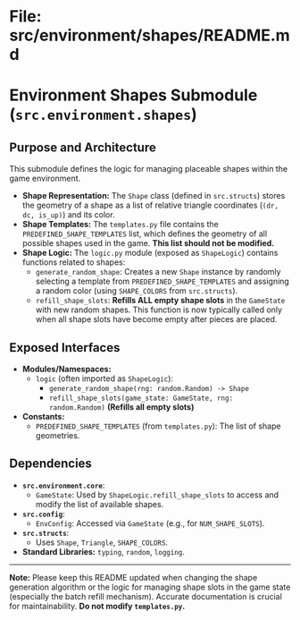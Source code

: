 # File: src/environment/shapes/README.md
# Environment Shapes Submodule (`src.environment.shapes`)

## Purpose and Architecture

This submodule defines the logic for managing placeable shapes within the game environment.

-   **Shape Representation:** The `Shape` class (defined in `src.structs`) stores the geometry of a shape as a list of relative triangle coordinates (`(dr, dc, is_up)`) and its color.
-   **Shape Templates:** The `templates.py` file contains the `PREDEFINED_SHAPE_TEMPLATES` list, which defines the geometry of all possible shapes used in the game. **This list should not be modified.**
-   **Shape Logic:** The `logic.py` module (exposed as `ShapeLogic`) contains functions related to shapes:
    -   `generate_random_shape`: Creates a new `Shape` instance by randomly selecting a template from `PREDEFINED_SHAPE_TEMPLATES` and assigning a random color (using `SHAPE_COLORS` from `src.structs`).
    -   `refill_shape_slots`: **Refills ALL empty shape slots** in the `GameState` with new random shapes. This function is now typically called only when all shape slots have become empty after pieces are placed.

## Exposed Interfaces

-   **Modules/Namespaces:**
    -   `logic` (often imported as `ShapeLogic`):
        -   `generate_random_shape(rng: random.Random) -> Shape`
        -   `refill_shape_slots(game_state: GameState, rng: random.Random)` **(Refills all empty slots)**
-   **Constants:**
    -   `PREDEFINED_SHAPE_TEMPLATES` (from `templates.py`): The list of shape geometries.

## Dependencies

-   **`src.environment.core`**:
    -   `GameState`: Used by `ShapeLogic.refill_shape_slots` to access and modify the list of available shapes.
-   **`src.config`**:
    -   `EnvConfig`: Accessed via `GameState` (e.g., for `NUM_SHAPE_SLOTS`).
-   **`src.structs`**:
    -   Uses `Shape`, `Triangle`, `SHAPE_COLORS`.
-   **Standard Libraries:** `typing`, `random`, `logging`.

---

**Note:** Please keep this README updated when changing the shape generation algorithm or the logic for managing shape slots in the game state (especially the batch refill mechanism). Accurate documentation is crucial for maintainability. **Do not modify `templates.py`.**